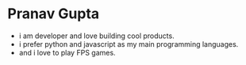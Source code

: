 # Pranav Gupta

* i am developer and love building cool products.
* i prefer python and javascript as my main programming languages.
* and i love to play FPS games.  
